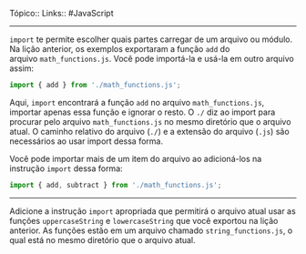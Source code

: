 Tópico::
Links:: #JavaScript 

---

`import` te permite escolher quais partes carregar de um arquivo ou módulo. Na lição anterior, os exemplos exportaram a função `add` do arquivo `math_functions.js`. Você pode importá-la e usá-la em outro arquivo assim:

```js
import { add } from './math_functions.js';
```

Aqui, `import` encontrará a função `add` no arquivo `math_functions.js`, importar apenas essa função e ignorar o resto. O `./` diz ao import para procurar pelo arquivo `math_functions.js` no mesmo diretório que o arquivo atual. O caminho relativo do arquivo (`./`) e a extensão do arquivo (`.js`) são necessários ao usar import dessa forma.

Você pode importar mais de um item do arquivo ao adicioná-los na instrução `import` dessa forma:

```js
import { add, subtract } from './math_functions.js';
```

---

Adicione a instrução `import` apropriada que permitirá o arquivo atual usar as funções `uppercaseString` e `lowercaseString` que você exportou na lição anterior. As funções estão em um arquivo chamado `string_functions.js`, o qual está no mesmo diretório que o arquivo atual.
